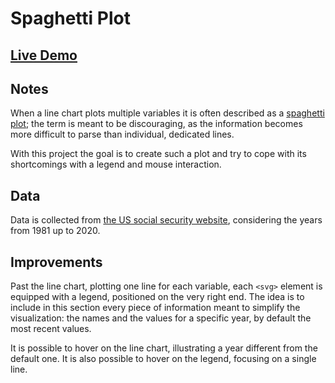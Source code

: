 # Spaghetti Plot

## [Live Demo](https://codepen.io/borntofrappe/pen/XWawvgw)

## Notes

When a line chart plots multiple variables it is often described as a [spaghetti plot](https://www.data-to-viz.com/caveat/spaghetti.html); the term is meant to be discouraging, as the information becomes more difficult to parse than individual, dedicated lines.

With this project the goal is to create such a plot and try to cope with its shortcomings with a legend and mouse interaction.

## Data

Data is collected from [the US social security website](https://www.ssa.gov/oact/babynames/limits.html), considering the years from 1981 up to 2020.

## Improvements

Past the line chart, plotting one line for each variable, each `<svg>` element is equipped with a legend, positioned on the very right end. The idea is to include in this section every piece of information meant to simplify the visualization: the names and the values for a specific year, by default the most recent values.

It is possible to hover on the line chart, illustrating a year different from the default one. It is also possible to hover on the legend, focusing on a single line.
